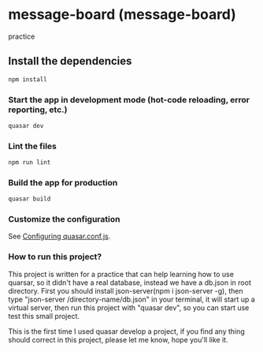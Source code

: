 # message-board (message-board)

practice

## Install the dependencies
```bash
npm install
```

### Start the app in development mode (hot-code reloading, error reporting, etc.)
```bash
quasar dev
```

### Lint the files
```bash
npm run lint
```

### Build the app for production
```bash
quasar build
```

### Customize the configuration
See [Configuring quasar.conf.js](https://quasar.dev/quasar-cli/quasar-conf-js).

### How to run this project?
This project is written for a practice that can help learning how to use quarsar, so it didn't have a real database, instead we have a db.json in root directory. First you should install json-server(npm i json-server -g), then type "json-server /directory-name/db.json" in your terminal, it will start up a virtual server, then run this project with "quasar dev", so you can start use test this small project.

This is the first time I used quasar develop a project, if you find any thing should correct in this project, please let me know, hope you'll like it. 
